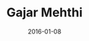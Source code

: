 ---
title: Gajar Mehthi
subtitle: 
layout: default
modal-id: 11
date: 2016-01-08
img: cb8.jpg
thumbnail: cb8.jpg
alt: image-alt
project-date: January 2016
client: Start Bootstrap
category: Dishes
description: 
---